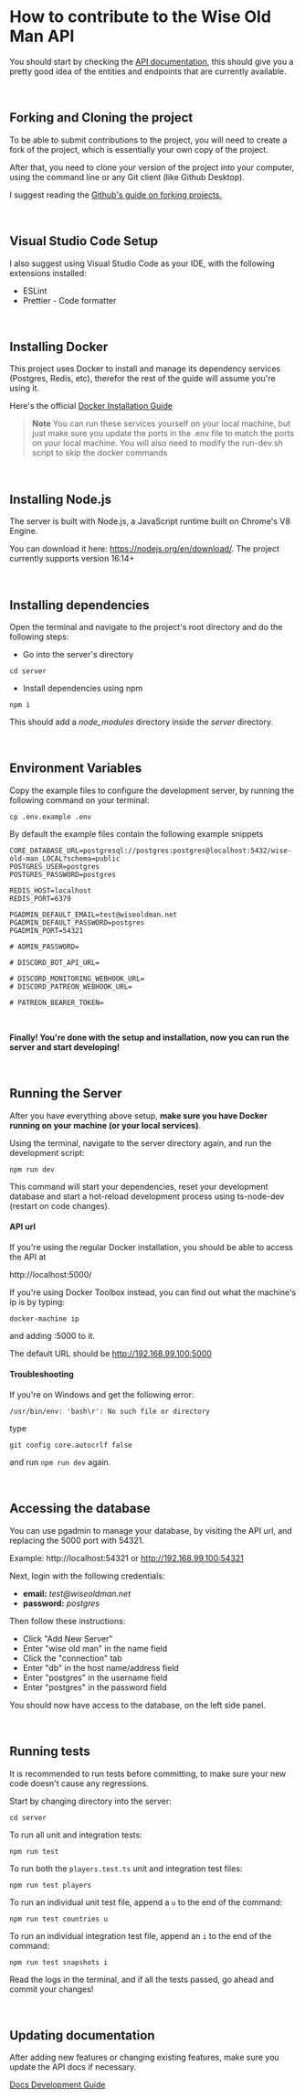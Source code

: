 # How to contribute to the Wise Old Man API

You should start by checking the [API documentation](https://docs.wiseoldman.net), this should give you a pretty good idea of the entities and endpoints that are currently available.

<br />

## Forking and Cloning the project

To be able to submit contributions to the project, you will need to create a fork of the project, which is essentially your own copy of the project.

After that, you need to clone your version of the project into your computer, using the command line or any Git client (like Github Desktop).

I suggest reading the [Github's guide on forking projects.](https://guides.github.com/activities/forking/)

<br />

## Visual Studio Code Setup

I also suggest using Visual Studio Code as your IDE, with the following extensions installed:

- ESLint
- Prettier - Code formatter

<br />

## Installing Docker

This project uses Docker to install and manage its dependency services (Postgres, Redis, etc), therefor the rest of the guide will assume you're using it.

Here's the official [Docker Installation Guide](https://docs.docker.com/get-docker/)

> **Note**
> You can run these services yourself on your local machine, but just make sure you update the ports in the .env file to match the ports on your local machine.
> You will also need to modify the run-dev.sh script to skip the docker commands

<br />

## Installing Node.js

The server is built with Node.js, a JavaScript runtime built on Chrome's V8 Engine.

You can download it here: https://nodejs.org/en/download/. The project currently supports version 16.14+

<br />

## Installing dependencies

Open the terminal and navigate to the project's root directory and do the following steps:

- Go into the server's directory

```
cd server
```

- Install dependencies using npm

```
npm i
```

This should add a _node_modules_ directory inside the _server_ directory.

<br />

## Environment Variables

Copy the example files to configure the development server, by running the following command on your terminal:

```
cp .env.example .env
```

By default the example files contain the following example snippets

```
CORE_DATABASE_URL=postgresql://postgres:postgres@localhost:5432/wise-old-man_LOCAL?schema=public
POSTGRES_USER=postgres
POSTGRES_PASSWORD=postgres

REDIS_HOST=localhost
REDIS_PORT=6379

PGADMIN_DEFAULT_EMAIL=test@wiseoldman.net
PGADMIN_DEFAULT_PASSWORD=postgres
PGADMIN_PORT=54321

# ADMIN_PASSWORD=

# DISCORD_BOT_API_URL=

# DISCORD_MONITORING_WEBHOOK_URL=
# DISCORD_PATREON_WEBHOOK_URL=

# PATREON_BEARER_TOKEN=
```

<br />

**Finally! You're done with the setup and installation, now you can run the server and start developing!**

<br />

## Running the Server

After you have everything above setup, **make sure you have Docker running on your machine (or your local services)**.

Using the terminal, navigate to the server directory again, and run the development script:

```
npm run dev
```

This command will start your dependencies, reset your development database and start a hot-reload development process using ts-node-dev (restart on code changes).

#### API url

If you're using the regular Docker installation, you should be able to access the API at

http://localhost:5000/

If you're using Docker Toolbox instead, you can find out what the machine's ip is by typing:

```
docker-machine ip
```

and adding :5000 to it.

The default URL should be http://192.168.99.100:5000

#### Troubleshooting

If you're on Windows and get the following error:

```
/usr/bin/env: 'bash\r': No such file or directory
```

type

```
git config core.autocrlf false
```

and run `npm run dev` again.

<br />

## Accessing the database

You can use pgadmin to manage your database, by visiting the API url, and replacing the 5000 port with 54321.

Example: http://localhost:54321 or http://192.168.99.100:54321

Next, login with the following credentials:

- **email:** _test@wiseoldman.net_
- **password:** _postgres_

Then follow these instructions:

- Click "Add New Server"
- Enter "wise old man" in the name field
- Click the "connection" tab
- Enter "db" in the host name/address field
- Enter "postgres" in the username field
- Enter "postgres" in the password field

You should now have access to the database, on the left side panel.

<br />

## Running tests

It is recommended to run tests before committing, to make sure your new code doesn't cause any regressions.

Start by changing directory into the server:

```
cd server
```

To run all unit and integration tests:

```
npm run test
```

To run both the `players.test.ts` unit and integration test files:

```
npm run test players
```

To run an individual unit test file, append a `u` to the end of the command:

```
npm run test countries u
```

To run an individual integration test file, append an `i` to the end of the command:

```
npm run test snapshots i
```

Read the logs in the terminal, and if all the tests passed, go ahead and commit your changes!

<br />

## Updating documentation

After adding new features or changing existing features, make sure you update the API docs if necessary.

[Docs Development Guide](https://github.com/wise-old-man/wise-old-man/blob/master/.github/contributing/docs-guide.md)
